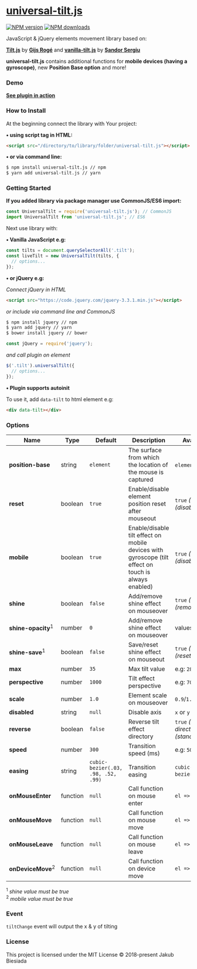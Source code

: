 # [universal-tilt.js](https://github.com/jb1905/universal-tilt.js)

[![NPM version](http://img.shields.io/npm/v/universal-tilt.js.svg?style=flat-square)](https://www.npmjs.com/package/universal-tilt.js)
[![NPM downloads](http://img.shields.io/npm/dm/universal-tilt.js.svg?style=flat-square)](https://www.npmjs.com/package/universal-tilt.js)

JavaScript & jQuery elements movement library based on:

**[Tilt.js](https://gijsroge.github.io/tilt.js/)** by **[Gijs Rogé](https://twitter.com/GijsRoge)** and **[vanilla-tilt.js](https://micku7zu.github.io/vanilla-tilt.js/index.html)** by **[Șandor Sergiu](https://github.com/micku7zu)**

**universal-tilt.js** contains additional functions for **mobile devices (having a gyroscope)**, new **Position Base option** and more!

### Demo
**[See plugin in action](https://jb1905.github.io/universal-tilt.js/)**

### How to Install
At the beginning connect the library with Your project:

**&bull; using script tag in HTML:**
```html
<script src="/directory/to/library/folder/universal-tilt.js"></script>
```

**&bull; or via command line:**
```sh
$ npm install universal-tilt.js // npm
$ yarn add universal-tilt.js // yarn
```

### Getting Started
**If you added library via package manager use CommonJS/ES6 import:**
```js
const UniversalTilt = require('universal-tilt.js'); // CommonJS
import UniversalTilt from 'universal-tilt.js'; // ES6
```

Next use library with:

**&bull; Vanilla JavaScript e.g:**
```js
const tilts = document.querySelectorAll('.tilt');
const liveTilt = new UniversalTilt(tilts, {
  // options...
});
```

**&bull; or jQuery e.g:**

*Connect jQuery in HTML*
```html
<script src="https://code.jquery.com/jquery-3.3.1.min.js"></script>
```

*or include via command line and CommonJS*
```sh
$ npm install jquery // npm
$ yarn add jquery // yarn
$ bower install jquery // bower
```

```js
const jQuery = require('jquery');
```

*and call plugin on element*
```js
$('.tilt').universalTilt({
  // options...
});
```

**&bull; Plugin supports autoinit**

To use it, add `data-tilt` to html element e.g:
```html
<div data-tilt></div>
```

### Options
Name | Type | Default | Description | Available options
-|-|-|-|-
**position-base** | string | `element` | The surface from which the location of the mouse is captured | `element` or `window`
**reset** | boolean | `true` | Enable/disable element position reset after mouseout | `true` *(enable)*, `false` *(disable)*
**mobile** | boolean | `true` | Enable/disable tilt effect on mobile devices with gyroscope (tilt effect on touch is always enabled) | `true` *(enable)*, `false` *(disable)*
**shine** | boolean | `false` | Add/remove shine effect on mouseover | `true` *(add)*, `false` *(remove)*
**shine-opacity**<sup>1</sup> | number | `0` | Add/remove shine effect on mouseover | values >= `0`  and <= `1`
**shine-save**<sup>1</sup> | boolean | `false` | Save/reset shine effect on mouseout | `true` *(save)*, `false` *(reset)*
**max** | number | `35` | Max tilt value | e.g: `28`
**perspective** | number | `1000` | Tilt effect perspective | e.g: `700`
**scale** | number | `1.0` | Element scale on mouseover | `0.9`/`1.3`/etc.
**disabled** | string | `null` | Disable axis | `x` or `y`
**reverse** | boolean | `false` | Reverse tilt effect directory | `true` *(reverse directory)*, `false` *(standard directory)*
**speed** | number | `300` | Transition speed (ms) | e.g: `500`
**easing** | string | `cubic-bezier(.03, .98, .52, .99)` | Transition easing | `cubic-bezier`/`ease`/`linear`/etc.
**onMouseEnter** | function | `null` | Call function on mouse enter | `el => { // code }`
**onMouseMove** | function | `null` | Call function on mouse move | `el => { // code }`
**onMouseLeave** | function | `null` | Call function on mouse leave | `el => { // code }`
**onDeviceMove**<sup>2</sup> | function | `null` | Call function on device move | `el => { // code }`

<sup>1</sup> *shine value must be true*<br>
<sup>2</sup> *mobile value must be true*

### Event
`tiltChange` event will output the x & y of tilting

### License
This project is licensed under the MIT License © 2018-present Jakub Biesiada
